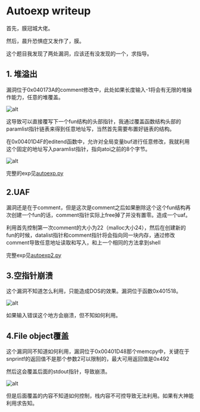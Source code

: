 # Autoexp writeup

首先，膜冠城大佬。

然后，晨升恐惧症又发作了，膜。

这个题目我发现了两处漏洞，应该还有没发现的一个，求指导。

## 1. 堆溢出

漏洞位于0x040173A的comment修改中，此处如果长度输入-1将会有无限的堆操作能力，任意的堆覆盖。

![alt](https://raw.githubusercontent.com/unamer/Writeups/master/ichunqiu-Final/1.jpg)

这导致可以直接覆写下一个fun结构的头部指针，我通过覆盖函数结构头部的paramlist指针链表来得到任意地址写，当然首先需要布置好链表的结构。

在0x00401D4F的editend函数中，允许对全局变量buf进行任意修改，我就利用这个固定的地址写入paramlist指针，指向atoi之前的8个字节。

![alt](https://raw.githubusercontent.com/unamer/Writeups/master/ichunqiu-Final/2.jpg)

完整的exp见[autoexp.py](autoexp.py)

## 2.UAF

漏洞还是在于comment，但是这次是comment之后如果删除这个这个fun结构再次创建一个fun的话，comment指针实际上free掉了并没有置零。造成一个uaf。

利用首先控制第一次comment的大小为22（malloc大小24），然后在创建新的fun的时候，datalist指针和comment指针将会指向同一块内存，通过修改comment导致任意地址读取和写入，和上一个相同的方法拿到shell

完整exp见[autoexp2.py](autoexp2.py)

## 3.空指针崩溃

这个漏洞不知道怎么利用，只能造成DOS的效果。漏洞位于函数0x401518。

![alt](https://raw.githubusercontent.com/unamer/Writeups/master/ichunqiu-Final/3.jpg)

如果输入错误这个地方会崩溃，但不知如何利用。

## 4.File object覆盖

这个漏洞同不知道如何利用，漏洞位于0x00401D48那个memcpy中，关键在于snprintf的返回值不是那个参数2可以限制的，最大可用返回值是0x492

然后这会覆盖后面的stdout指针，导致崩溃。

![alt](https://raw.githubusercontent.com/unamer/Writeups/master/ichunqiu-Final/4.jpg)

但是后面覆盖的内容不知道如何控制，栈内容不可控导致无法利用。如果有大神能利用求告知。



